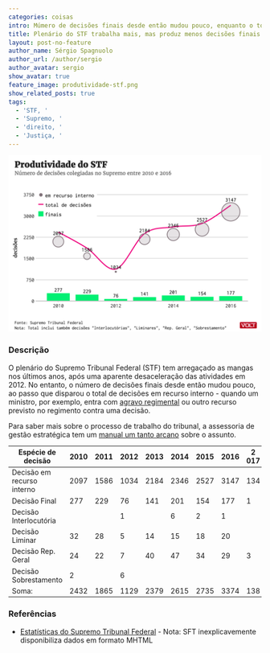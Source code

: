 ```yaml
---
categories: coisas
intro: Múmero de decisões finais desde então mudou pouco, enquanto o total de decisões em recurso interno disparou
title: Plenário do STF trabalha mais, mas produz menos decisões finais do que em 2010
layout: post-no-feature
author_name: Sérgio Spagnuolo
author_url: /author/sergio
author_avatar: sergio
show_avatar: true
feature_image: produtividade-stf.png
show_related_posts: true
tags:
  - 'STF, '
  - 'Supremo, '
  - 'direito, '
  - 'Justiça, '
---
```


![Grafico stf produtividade](/graf/produtividade-stf.png)

### Descrição

O plenário do Supremo Tribunal Federal (STF) tem arregaçado as mangas nos últimos anos, após uma aparente desaceleração das atividades em 2012. No entanto, o número de decisões finais desde então mudou pouco, ao passo que disparou o total de decisões em recurso interno - quando um ministro, por exemplo, entra com [agravo regimental](http://www.stf.jus.br/portal/glossario/verVerbete.asp?letra=A&id=133) ou outro recurso previsto no regimento contra uma decisão.

Para saber mais sobre o processo de trabalho do tribunal, a assessoria de gestão estratégica tem um [manual um tanto arcano](http://www.stf.jus.br/portal/cms/verTexto.asp?servico=estatistica&pagina=explicafases) sobre o assunto.

| Espécie de decisão         | 2010  | 2011  | 2012  | 2013  | 2014  | 2015  | 2016  | 2 017 |
|----------------------------|-------|-------|-------|-------|-------|-------|-------|-------|
| Decisão em recurso interno | 2097  | 1586  | 1034  | 2184  | 2346  | 2527  | 3147  | 134   |
| Decisão Final              | 277   | 229   | 76    | 141   | 201   | 154   | 177   | 1     |
| Decisão Interlocutória     |       |       | 1     |       | 6     | 2     | 1     |       |
| Decisão Liminar            | 32    | 28    | 5     | 14    | 15    | 18    | 20    |       |
| Decisão Rep. Geral         | 24    | 22    | 7     | 40    | 47    | 34    | 29    | 3     |
| Decisão Sobrestamento      | 2     |       | 6     |       |       |       |       |       |
| Soma:                      | 2432  | 1865  | 1129  | 2379  | 2615  | 2735  | 3374  | 138   |


### Referências


- [Estatísticas do Supremo Tribunal Federal](http://www.stf.jus.br/portal/cms/verTexto.asp?servico=estatistica&pagina=decisoesinicio) - Nota: SFT inexplicavemente disponibiliza dados em formato MHTML
